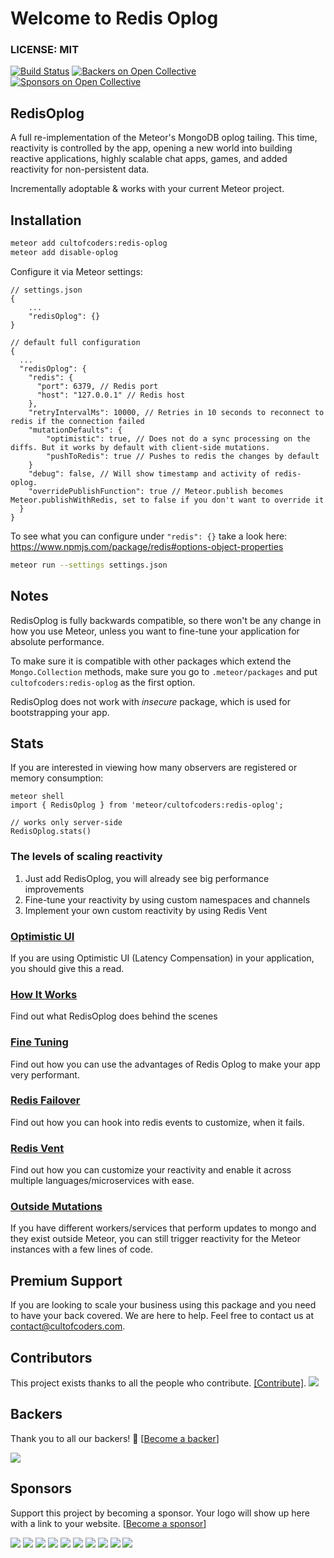 Welcome to Redis Oplog
======================


### LICENSE: MIT

[![Build Status](https://api.travis-ci.org/cult-of-coders/redis-oplog.svg?branch=master)](https://travis-ci.org/cult-of-coders/redis-oplog) [![Backers on Open Collective](https://opencollective.com/redis-oplog/backers/badge.svg)](#backers) [![Sponsors on Open Collective](https://opencollective.com/redis-oplog/sponsors/badge.svg)](#sponsors)

## RedisOplog

A full re-implementation of the Meteor's MongoDB oplog tailing. This time, reactivity is controlled by the app, opening a new world
into building reactive applications, highly scalable chat apps, games, and added reactivity for non-persistent data.

Incrementally adoptable & works with your current Meteor project.

## Installation

```bash
meteor add cultofcoders:redis-oplog
meteor add disable-oplog
```

Configure it via Meteor settings:

```
// settings.json 
{
    ...
    "redisOplog": {}
}

// default full configuration
{
  ...
  "redisOplog": {
    "redis": {
      "port": 6379, // Redis port
      "host": "127.0.0.1" // Redis host
    },
    "retryIntervalMs": 10000, // Retries in 10 seconds to reconnect to redis if the connection failed
    "mutationDefaults": {
        "optimistic": true, // Does not do a sync processing on the diffs. But it works by default with client-side mutations.
        "pushToRedis": true // Pushes to redis the changes by default
    }
    "debug": false, // Will show timestamp and activity of redis-oplog.
    "overridePublishFunction": true // Meteor.publish becomes Meteor.publishWithRedis, set to false if you don't want to override it
  }
}
```

To see what you can configure under `"redis": {}` take a look here:
https://www.npmjs.com/package/redis#options-object-properties

```bash
meteor run --settings settings.json
```

## Notes

RedisOplog is fully backwards compatible, so there won't be any change in how you use Meteor, unless you want to fine-tune your application for absolute performance.

To make sure it is compatible with other packages which extend the `Mongo.Collection` methods, make sure you go to `.meteor/packages`
and put `cultofcoders:redis-oplog` as the first option.

RedisOplog does not work with *insecure* package, which is used for bootstrapping your app.

## Stats

If you are interested in viewing how many observers are registered or memory consumption:
```
meteor shell
import { RedisOplog } from 'meteor/cultofcoders:redis-oplog';

// works only server-side
RedisOplog.stats()
```

### The levels of scaling reactivity
1. Just add RedisOplog, you will already see big performance improvements
2. Fine-tune your reactivity by using custom namespaces and channels
3. Implement your own custom reactivity by using Redis Vent

### [Optimistic UI](docs/optimistic_ui.md)

If you are using Optimistic UI (Latency Compensation) in your application, you should give this a read.

### [How It Works](docs/how_it_works.md)

Find out what RedisOplog does behind the scenes

### [Fine Tuning](docs/finetuning.md)

Find out how you can use the advantages of Redis Oplog to make your app very performant.

### [Redis Failover](docs/failover.md)

Find out how you can hook into redis events to customize, when it fails.

### [Redis Vent](docs/vent.md)

Find out how you can customize your reactivity and enable it across multiple languages/microservices with ease.

### [Outside Mutations](docs/outside_mutations.md)

If you have different workers/services that perform updates to mongo and they exist outside Meteor, you can still trigger
reactivity for the Meteor instances with a few lines of code.

## Premium Support

If you are looking to scale your business using this package and you need to have your back covered. We are here to help. Feel free to contact us
at contact@cultofcoders.com.

## Contributors

This project exists thanks to all the people who contribute. [[Contribute]](CONTRIBUTING.md).
<a href="graphs/contributors"><img src="https://opencollective.com/redis-oplog/contributors.svg?width=890" /></a>


## Backers

Thank you to all our backers! 🙏 [[Become a backer](https://opencollective.com/redis-oplog#backer)]

<a href="https://opencollective.com/redis-oplog#backers" target="_blank"><img src="https://opencollective.com/redis-oplog/backers.svg?width=890"></a>


## Sponsors

Support this project by becoming a sponsor. Your logo will show up here with a link to your website. [[Become a sponsor](https://opencollective.com/redis-oplog#sponsor)]

<a href="https://opencollective.com/redis-oplog/sponsor/0/website" target="_blank"><img src="https://opencollective.com/redis-oplog/sponsor/0/avatar.svg"></a>
<a href="https://opencollective.com/redis-oplog/sponsor/1/website" target="_blank"><img src="https://opencollective.com/redis-oplog/sponsor/1/avatar.svg"></a>
<a href="https://opencollective.com/redis-oplog/sponsor/2/website" target="_blank"><img src="https://opencollective.com/redis-oplog/sponsor/2/avatar.svg"></a>
<a href="https://opencollective.com/redis-oplog/sponsor/3/website" target="_blank"><img src="https://opencollective.com/redis-oplog/sponsor/3/avatar.svg"></a>
<a href="https://opencollective.com/redis-oplog/sponsor/4/website" target="_blank"><img src="https://opencollective.com/redis-oplog/sponsor/4/avatar.svg"></a>
<a href="https://opencollective.com/redis-oplog/sponsor/5/website" target="_blank"><img src="https://opencollective.com/redis-oplog/sponsor/5/avatar.svg"></a>
<a href="https://opencollective.com/redis-oplog/sponsor/6/website" target="_blank"><img src="https://opencollective.com/redis-oplog/sponsor/6/avatar.svg"></a>
<a href="https://opencollective.com/redis-oplog/sponsor/7/website" target="_blank"><img src="https://opencollective.com/redis-oplog/sponsor/7/avatar.svg"></a>
<a href="https://opencollective.com/redis-oplog/sponsor/8/website" target="_blank"><img src="https://opencollective.com/redis-oplog/sponsor/8/avatar.svg"></a>
<a href="https://opencollective.com/redis-oplog/sponsor/9/website" target="_blank"><img src="https://opencollective.com/redis-oplog/sponsor/9/avatar.svg"></a>